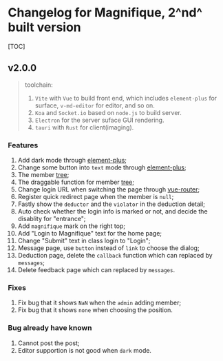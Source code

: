 <!-- @format -->

# Changelog for Magnifique, 2^nd^ built version

[TOC]

<!-- Check! Update. -->

## v2.0.0

> toolchain:
>
> 1. `Vite` with `Vue` to build front end, which includes `element-plus` for surface, `v-md-editor` for editor, and so on.
> 2. `Koa` and `Socket.io` based on `node.js` to build server.
> 3. `Electron` for the server suface GUI rendering.
> 4. `tauri` with `Rust` for client(imaging).

### Features

1. Add dark mode through [element-plus](https://staging.element-plus.org/zh-CN/guide/dark-mode.html);
2. Change some button into `text` mode through [element-plus](https://staging.element-plus.org/zh-CN/component/button.html#text-button);
3. The member [tree](https://staging.element-plus.org/zh-CN/component/tree.html);
4. The draggable function for member [tree](https://staging.element-plus.org/zh-CN/component/tree.html#%E5%8F%AF%E6%8B%96%E6%8B%BD%E8%8A%82%E7%82%B9);
5. Change login URL when switching the page through [vue-router](https://router.vuejs.org/);
6. Register quick redirect page when the member is `null`;
7. Fastly show the `deductor` and the `violator` in the deduction detail;
8. Auto check whether the login info is marked or not, and decide the disablity for "entrance";
9. Add `magnifique` mark on the right top;
10. Add "Login to Magnifique" text for the home page;
11. Change "Submit" text in class login to "Login";
12. Message page, use `button` instead of `link` to choose the dialog;
13. Deduction page, delete the `callback` function which can replaced by `messages`;
14. Delete feedback page which can replaced by `messages`.

### Fixes

1. Fix bug that it shows `NaN` when the `admin` adding member;
2. Fix bug that it shows `none` when choosing the position.

### Bug already have known

1. Cannot post the post;
2. Editor supportion is not good when `dark` mode.
